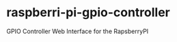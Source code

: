 raspberri-pi-gpio-controller
============================

GPIO Controller Web Interface for the RapsberryPI